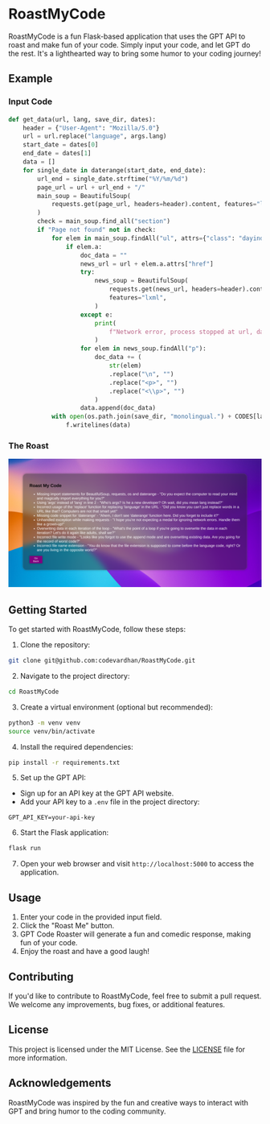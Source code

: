 # RoastMyCode

RoastMyCode is a fun Flask-based application that uses the GPT API to roast and make fun of your code. Simply input your code, and let GPT do the rest. It's a lighthearted way to bring some humor to your coding journey!

## Example

### Input Code

```python
def get_data(url, lang, save_dir, dates):
    header = {"User-Agent": "Mozilla/5.0"}
    url = url.replace("language", args.lang)
    start_date = dates[0]
    end_date = dates[1]
    data = []
    for single_date in daterange(start_date, end_date):
        url_end = single_date.strftime("%Y/%m/%d")
        page_url = url + url_end + "/"
        main_soup = BeautifulSoup(
            requests.get(page_url, headers=header).content, features="lxml"
        )
        check = main_soup.find_all("section")
        if "Page not found" not in check:
            for elem in main_soup.findAll("ul", attrs={"class": "dayindexTitles"}):
                if elem.a:
                    doc_data = ""
                    news_url = url + elem.a.attrs["href"]
                    try:
                        news_soup = BeautifulSoup(
                            requests.get(news_url, headers=header).content,
                            features="lxml",
                        )
                    except e:
                        print(
                            f"Network error, process stopped at url, date: {news_url}, {single_date}"
                        )
                    for elem in news_soup.findAll("p"):
                        doc_data += (
                            str(elem)
                            .replace("\n", "")
                            .replace("<p>", "")
                            .replace("<\\p>", "")
                        )
                    data.append(doc_data)
            with open(os.path.join(save_dir, "monolingual.") + CODES[lang], "w") as f:
                f.writelines(data)
```

### The Roast

![Image of the website](https://github.com/codevardhan/RoastMyCode/blob/9522c4a27d2c683a7ef8b4e9a3f24dfafeab932b/demo.png)

## Getting Started

To get started with RoastMyCode, follow these steps:

1. Clone the repository:

```bash
git clone git@github.com:codevardhan/RoastMyCode.git
```

2. Navigate to the project directory:

```bash
cd RoastMyCode
```

3. Create a virtual environment (optional but recommended):

```bash
python3 -m venv venv
source venv/bin/activate
```

4. Install the required dependencies:

```bash
pip install -r requirements.txt
```

5. Set up the GPT API:

- Sign up for an API key at the GPT API website.
- Add your API key to a `.env` file in the project directory:

```
GPT_API_KEY=your-api-key
```

6. Start the Flask application:
```bash
flask run
```

7. Open your web browser and visit `http://localhost:5000` to access the application.

## Usage

1. Enter your code in the provided input field.
2. Click the "Roast Me" button.
3. GPT Code Roaster will generate a fun and comedic response, making fun of your code.
4. Enjoy the roast and have a good laugh!

## Contributing

If you'd like to contribute to RoastMyCode, feel free to submit a pull request. We welcome any improvements, bug fixes, or additional features.

## License

This project is licensed under the MIT License. See the [LICENSE](LICENSE) file for more information.

## Acknowledgements

RoastMyCode was inspired by the fun and creative ways to interact with GPT and bring humor to the coding community.
